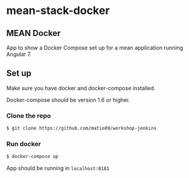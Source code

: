 # mean-stack-docker
## MEAN Docker
App to show a Docker Compose set up for a mean application running Angular 7.

## Set up
Make sure you have docker and docker-compose installed.

Docker-compose should be version 1.6 or higher.

### Clone the repo
```bash
$ git clone https://github.com/matio89/workshop-jenkins
```
 ### Run docker
 ```bash
 $ docker-compose up
 ```

 App should be running in `localhost:8181`
